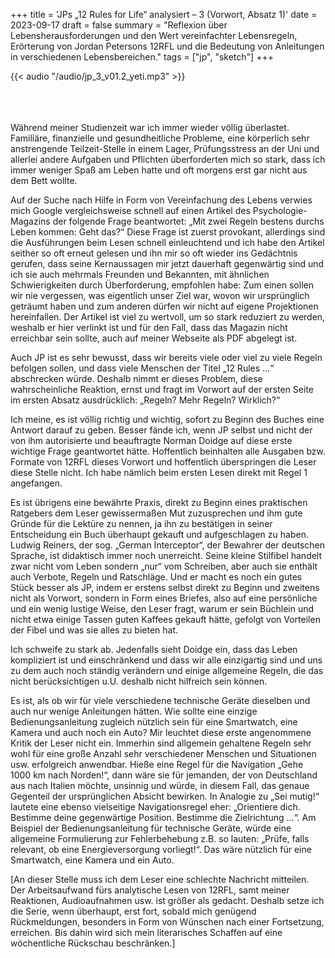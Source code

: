 +++
title = 'JPs „12 Rules for Life“ analysiert – 3 (Vorwort, Absatz 1)'
date = 2023-09-17
draft = false
summary = "Reflexion über Lebensherausforderungen und den Wert vereinfachter Lebensregeln, Erörterung von Jordan Petersons 12RFL und die Bedeutung von Anleitungen in verschiedenen Lebensbereichen."
tags = ["jp", "sketch"]
+++

{{< audio "/audio/jp_3_v01.2_yeti.mp3" >}}  


</br></br>  
Während meiner Studienzeit war ich immer wieder völlig überlastet. Familiäre, finanzielle und gesundheitliche Probleme, eine körperlich sehr anstrengende Teilzeit-Stelle in einem Lager, Prüfungsstress an der Uni und allerlei andere Aufgaben und Pflichten überforderten mich so stark, dass ich immer weniger Spaß am Leben hatte und oft morgens erst gar nicht aus dem Bett wollte.

Auf der Suche nach Hilfe in Form von Vereinfachung des Lebens verwies mich Google vergleichsweise schnell auf einen Artikel des Psychologie-Magazins der folgende Frage beantwortet: „Mit zwei Regeln bestens durchs Leben kommen: Geht das?“ Diese Frage ist zuerst provokant, allerdings sind die Ausführungen beim Lesen schnell einleuchtend und ich habe den Artikel seither so oft erneut gelesen und ihn mir so oft wieder ins Gedächtnis gerufen, dass seine Kernaussagen mir jetzt dauerhaft gegenwärtig sind und ich sie auch mehrmals Freunden und Bekannten, mit ähnlichen Schwierigkeiten durch Überforderung, empfohlen habe: Zum einen sollen wir nie vergessen, was eigentlich unser Ziel war, wovon wir ursprünglich geträumt haben und zum anderen dürfen wir nicht auf eigene Projektionen hereinfallen. Der Artikel ist viel zu wertvoll, um so stark reduziert zu werden, weshalb er hier verlinkt ist und für den Fall, dass das Magazin nicht erreichbar sein sollte, auch auf meiner Webseite als PDF abgelegt ist.

Auch JP ist es sehr bewusst, dass wir bereits viele oder viel zu viele Regeln befolgen sollen, und dass viele Menschen der Titel „12 Rules …“ abschrecken würde. Deshalb nimmt er dieses Problem, diese wahrscheinliche Reaktion, ernst und fragt im Vorwort auf der ersten Seite im ersten Absatz ausdrücklich: „Regeln? Mehr Regeln? Wirklich?“

Ich meine, es ist völlig richtig und wichtig, sofort zu Beginn des Buches eine Antwort darauf zu geben. Besser fände ich, wenn JP selbst und nicht der von ihm autorisierte und beauftragte Norman Doidge auf diese erste wichtige Frage geantwortet hätte. Hoffentlich beinhalten alle Ausgaben bzw. Formate von 12RFL dieses Vorwort und hoffentlich überspringen die Leser diese Stelle nicht. Ich habe nämlich beim ersten Lesen direkt mit Regel 1 angefangen.

Es ist übrigens eine bewährte Praxis, direkt zu Beginn eines praktischen Ratgebers dem Leser gewissermaßen Mut zuzusprechen und ihm gute Gründe für die Lektüre zu nennen, ja ihn zu bestätigen in seiner Entscheidung ein Buch überhaupt gekauft und aufgeschlagen zu haben. Ludwig Reiners, der sog. „German Interceptor“, der Bewahrer der deutschen Sprache, ist didaktisch immer noch unerreicht. Seine kleine Stilfibel handelt zwar nicht vom Leben sondern „nur“ vom Schreiben, aber auch sie enthält auch Verbote, Regeln und Ratschläge. Und er macht es noch ein gutes Stück besser als JP, indem er erstens selbst direkt zu Beginn und zweitens nicht als Vorwort, sondern in Form eines Briefes, also auf eine persönliche und ein wenig lustige Weise, den Leser fragt, warum er sein Büchlein und nicht etwa einige Tassen guten Kaffees gekauft hätte, gefolgt von Vorteilen der Fibel und was sie alles zu bieten hat.

Ich schweife zu stark ab. Jedenfalls sieht Doidge ein, dass das Leben kompliziert ist und einschränkend und dass wir alle einzigartig sind und uns zu dem auch noch ständig verändern und einige allgemeine Regeln, die das nicht berücksichtigen u.U. deshalb nicht hilfreich sein können.

Es ist, als ob wir für viele verschiedene technische Geräte dieselben und auch nur wenige Anleitungen hätten. Wie sollte eine einzige Bedienungsanleitung zugleich nützlich sein für eine Smartwatch, eine Kamera und auch noch ein Auto? Mir leuchtet diese erste angenommene Kritik der Leser nicht ein. Immerhin sind allgemein gehaltene Regeln sehr wohl für eine große Anzahl sehr verschiedener Menschen und Situationen usw. erfolgreich anwendbar. Hieße eine Regel für die Navigation „Gehe 1000 km nach Norden!“, dann wäre sie für jemanden, der von Deutschland aus nach Italien möchte, unsinnig und würde, in diesem Fall, das genaue Gegenteil der ursprünglichen Absicht bewirken. In Analogie zu „Sei mutig!“ lautete eine ebenso vielseitige Navigationsregel eher: „Orientiere dich. Bestimme deine gegenwärtige Position. Bestimme die Zielrichtung …“. Am Beispiel der Bedienungsanleitung für technische Geräte, würde eine allgemeine Formulierung zur Fehlerbehebung z.B. so lauten: „Prüfe, falls relevant, ob eine Energieversorgung vorliegt!“. Das wäre nützlich für eine Smartwatch, eine Kamera und ein Auto.

[An dieser Stelle muss ich dem Leser eine schlechte Nachricht mitteilen. Der Arbeitsaufwand fürs analytische Lesen von 12RFL, samt meiner Reaktionen, Audioaufnahmen usw. ist größer als gedacht. Deshalb setze ich die Serie, wenn überhaupt, erst fort, sobald mich genügend Rückmeldungen, besonders in Form von Wünschen nach einer Fortsetzung, erreichen. Bis dahin wird sich mein literarisches Schaffen auf eine wöchentliche Rückschau beschränken.]